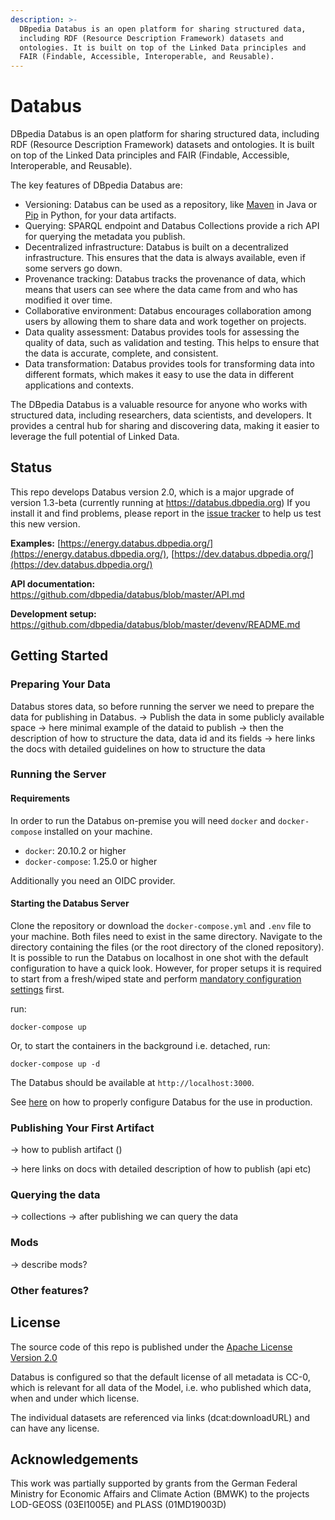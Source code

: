 ```yaml
---
description: >-
  DBpedia Databus is an open platform for sharing structured data, 
  including RDF (Resource Description Framework) datasets and 
  ontologies. It is built on top of the Linked Data principles and 
  FAIR (Findable, Accessible, Interoperable, and Reusable).
---
```


# Databus

DBpedia Databus is an open platform for sharing structured data, 
including RDF (Resource Description Framework) datasets and 
ontologies. It is built on top of the Linked Data principles and
FAIR (Findable, Accessible, Interoperable, and Reusable).

The key features of DBpedia Databus are:
* Versioning: Databus can be used as a repository, 
like [Maven](https://maven.apache.org) in Java 
or [Pip](https://pypi.org/project/pip/) in Python, for your data artifacts.
* Querying: SPARQL endpoint and Databus Collections provide a rich API 
for querying the metadata you publish.
* Decentralized infrastructure: Databus is built on a decentralized 
infrastructure. This ensures that the data is always available, even if some 
servers go down.
* Provenance tracking: Databus tracks the provenance of data, 
which means that users can see where the data came from and who has 
modified it over time.
* Collaborative environment: Databus encourages collaboration 
among users by allowing them to share data and work 
together on projects.
* Data quality assessment: Databus provides tools for assessing 
the quality of data, such as validation and testing. This helps to ensure 
that the data is accurate, complete, and consistent.
* Data transformation: Databus provides tools for transforming data
into different formats, which makes it easy to use the data in
 different applications and contexts.

The DBpedia Databus is a valuable resource for anyone who 
works with structured data, including researchers, data scientists, 
and developers. It provides a central hub for sharing and discovering 
data, making it easier to leverage the full potential of Linked Data.

## Status

This repo develops Databus version 2.0, which is a major upgrade of version 1.3-beta (currently running at https://databus.dbpedia.org) If you install it and find problems, please report in the [issue tracker](https://github.com/dbpedia/databus/issues) to help us test this new version.

**Examples:** [https://energy.databus.dbpedia.org/](https://energy.databus.dbpedia.org/), [https://dev.databus.dbpedia.org/](https://dev.databus.dbpedia.org/)

**API documentation:** https://github.com/dbpedia/databus/blob/master/API.md

**Development setup:** https://github.com/dbpedia/databus/blob/master/devenv/README.md

## Getting Started

### Preparing Your Data
Databus stores data, so before running the server
we need to prepare the data for publishing in Databus.
 -> Publish the data in some publicly available space
 -> here minimal example of the dataid to publish 
 -> then the description of how to structure the data, data id and its fields
 -> here links the docs with detailed guidelines on how to structure the data
 
### Running the Server
#### Requirements

In order to run the Databus on-premise you will need `docker` and `docker-compose` installed on your machine.&#x20;

* `docker`: 20.10.2 or higher
* `docker-compose`: 1.25.0 or higher

Additionally you need an OIDC provider.

#### Starting the Databus Server

Clone the repository or download the `docker-compose.yml` and `.env` file to 
your machine. Both files need to exist in the same directory. Navigate to 
the directory containing the files (or the root directory of the 
cloned repository). It is possible to run the Databus on localhost in one 
shot with the default configuration to have a quick look. However, for 
proper setups it is required to start from a fresh/wiped state and 
perform [mandatory configuration settings](docs/configuration.md#mandatory-configuration) first.&#x20;

&#x20;run:

```
docker-compose up
```

Or, to start the containers in the background i.e. detached, run:

```
docker-compose up -d
```

The Databus should be available at `http://localhost:3000`.&#x20;

See [here](docs/configuration.md) on how to properly configure Databus for the use in production.

### Publishing Your First Artifact

-> how to publish artifact ()

-> here links on docs with detailed description of how to publish (api etc)

### Querying the data
-> collections
-> after publishing we can query the data
### Mods
-> describe mods?
### Other features?

## License

The source code of this repo is published under the [Apache License Version 2.0](https://github.com/AKSW/jena-sparql-api/blob/master/LICENSE)

Databus is configured so that the default license of all metadata is CC-0, which is relevant for all data of the Model, i.e. who published which data, when and under which license.

The individual datasets are referenced via links (dcat:downloadURL) and can have any license.

## Acknowledgements

This work was partially supported by grants from the German Federal Ministry for Economic Affairs and Climate Action (BMWK) to the projects LOD-GEOSS (03EI1005E) and  PLASS (01MD19003D)

